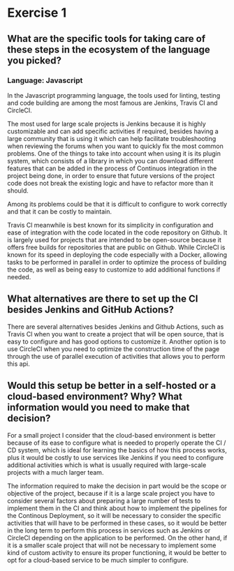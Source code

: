 # Exercise 1

## What are the specific tools for taking care of these steps in the ecosystem of the language you picked?

### Language: Javascript

In the Javascript programming language, the tools used for linting, testing and code building are among the most famous are Jenkins, Travis CI and CircleCI. 

The most used for large scale projects is Jenkins because it is highly customizable and can add specific activities if required, besides having a large community that is using it which can help facilitate troubleshooting when reviewing the forums when you want to quickly fix the most common problems. One of the things to take into account when using it is its plugin system, which consists of a library in which you can download different features that can be added in the process of Continuos integration in the project being done, in order to ensure that future versions of the project code does not break the existing logic and have to refactor more than it should.

Among its problems could be that it is difficult to configure to work correctly and that it can be costly to maintain.

Travis Cl meanwhile is best known for its simplicity in configuration and ease of integration with the code located in the code repository on Github. It is largely used for projects that are intended to be open-source because it offers free builds for repositories that are public on Github. While CircleCl is known for its speed in deploying the code especially with a Docker, allowing tasks to be performed in parallel in order to optimize the process of building the code, as well as being easy to customize to add additional functions if needed.

## What alternatives are there to set up the CI besides Jenkins and GitHub Actions?

There are several alternatives besides Jenkins and Github Actions, such as Travis Cl when you want to create a project that will be open source, that is easy to configure and has good options to customize it. Another option is to use CircleCl when you need to optimize the construction time of the page through the use of parallel execution of activities that allows you to perform this api.

## Would this setup be better in a self-hosted or a cloud-based environment? Why? What information would you need to make that decision?

For a small project I consider that the cloud-based environment is better because of its ease to configure what is needed to properly operate the CI / CD system, which is ideal for learning the basics of how this process works, plus it would be costly to use services like Jenkins if you need to configure additional activities which is what is usually required with large-scale projects with a much larger team.

The information required to make the decision in part would be the scope or objective of the project, because if it is a large scale project you have to consider several factors about preparing a large number of tests to implement them in the CI and think about how to implement the pipelines for the Continous Deployment, so it will be necessary to consider the specific activities that will have to be performed in these cases, so it would be better in the long term to perform this process in services such as Jenkins or CircleCl depending on the application to be performed. On the other hand, if it is a smaller scale project that will not be necessary to implement some kind of custom activity to ensure its proper functioning, it would be better to opt for a cloud-based service to be much simpler to configure.